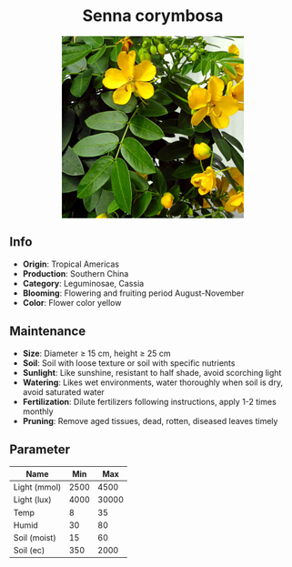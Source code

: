 <h1 align='center'>Senna corymbosa</h1>
<p align="center">
    <img 
        align='center'
        width='320'
        src="../images/senna corymbosa.png" 
        alt='Senna corymbosa' />
</p>

## Info

 - **Origin**: Tropical Americas
 - **Production**: Southern China
 - **Category**: Leguminosae, Cassia
 - **Blooming**: Flowering and fruiting period August-November
 - **Color**: Flower color yellow

## Maintenance

 - **Size**: Diameter ≥ 15 cm, height ≥ 25 cm
 - **Soil**: Soil with loose texture or soil with specific nutrients
 - **Sunlight**: Like sunshine, resistant to half shade, avoid scorching light
 - **Watering**: Likes wet environments, water thoroughly when soil is dry, avoid saturated water
 - **Fertilization**: Dilute fertilizers following instructions, apply 1-2 times monthly
 - **Pruning**: Remove aged tissues, dead, rotten, diseased leaves timely

## Parameter

| Name         | Min  | Max   |
|--------------|------|-------|
| Light (mmol) | 2500 | 4500  |
| Light (lux)  | 4000 | 30000 |
| Temp         | 8    | 35    |
| Humid        | 30   | 80    |
| Soil (moist) | 15   | 60    |
| Soil (ec)    | 350  | 2000  |